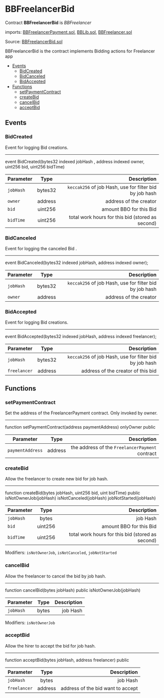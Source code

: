 # BBFreelancerBid

Contract **BBFreelancerBid** is *BBFreelancer* 

imports: [BBFreelancerPayment.sol](../../src/contracts/BBFreelancerPayment.sol), [BBLib.sol](../../src/contracts/BBLib.sol), [BBFreelancer.sol](../../src/contracts/BBFreelancer.sol)

Source: [BBFreelancerBid.sol](../../src/contracts/BBFreelancerBid.sol)

BBFreelancerBid is the contract implements Bidding actions for Freelancer app

   * [Events](#events)
      * [BidCreated](#bidcreated)
      * [BidCanceled](#bidcanceled)
      * [BidAccepted](#bidaccepted)
   * [Functions](#functions)
      * [setPaymentContract](#setpaymentcontract)
      * [createBid](#createbid)
      * [cancelBid](#cancelbid)
      * [acceptBid](#acceptbid)

## Events

### BidCreated
Event for logging Bid creations.

---
event BidCreated(bytes32 indexed jobHash , address indexed owner, uint256 bid, uint256 bidTime)

| Parameter     | Type          | Description                 |
| ------------- |:-------------:| ---------------------------:|
| `jobHash`       | bytes32          | `keccak256` of job Hash, use for filter bid by job hash|
| `owner`         | address          |  address of the creator|
| `bid`           | uint256          |  amount BBO for this Bid|
| `bidTime`       | uint256          |  total work hours for this bid (stored as second)|


### BidCanceled
Event for logging the canceled Bid .

---
event BidCanceled(bytes32 indexed jobHash, address indexed owner);

| Parameter     | Type          | Description                 |
| ------------- |:-------------:| ---------------------------:|
| `jobHash`       | bytes32          | `keccak256` of job Hash, use for filter bid by job hash|
| `owner`         | address          |  address of the creator|


### BidAccepted
Event for logging Bid creations.

---
event BidAccepted(bytes32 indexed jobHash, address indexed freelancer);

| Parameter     | Type          | Description                 |
| ------------- |:-------------:| ---------------------------:|
| `jobHash`       | bytes32          | `keccak256` of job Hash, use for filter bid by job hash|
| `freelancer`         | address     |  address of the creator of this bid|


## Functions

### setPaymentContract
Set the address of the FreelancerPayment contract. Only invoked by owner.

---

function setPaymentContract(address paymentAddress) onlyOwner public 

| Parameter     | Type          | Description                 |
| ------------- |:-------------:| ---------------------------:|
| `paymentAddress`       | address       | the address of the `FreelancerPayment` contract |

### createBid
Allow the freelancer to create new bid for job hash.

---

function createBid(bytes jobHash, uint256 bid, uint bidTime) public 
   isNotOwnerJob(jobHash)
   isNotCanceled(jobHash)
   jobNotStarted(jobHash) 

| Parameter     | Type          | Description                 |
| ------------- |:-------------:| ---------------------------:|
| `jobHash`       | bytes            | job Hash|
| `bid`           | uint256          |  amount BBO for this Bid|
| `bidTime`       | uint256          |  total work hours for this bid (stored as second)|

Modifiers: `isNotOwnerJob`, `isNotCanceled`, `jobNotStarted`

### cancelBid
Allow the freelancer to cancel the bid by job hash.

---

function cancelBid(bytes jobHash) public isNotOwnerJob(jobHash) 

| Parameter     | Type          | Description                 |
| ------------- |:-------------:| ---------------------------:|
| `jobHash`       | bytes            | job Hash|

Modifiers: `isNotOwnerJob`

### acceptBid
Allow the hirer to accept the bid for job hash.

---

function acceptBid(bytes jobHash, address freelancer) public


| Parameter     | Type          | Description                 |
| ------------- |:-------------:| ---------------------------:|
| `jobHash`       | bytes            | job Hash|
| `freelancer`       | address            | address of the bid want to accept|

